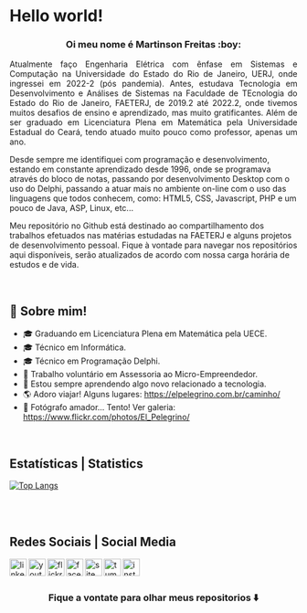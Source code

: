 <p align="center">

<h1>Hello world!</h1>

<h3 align="center"> Oi meu nome é Martinson Freitas :boy:</h3>

</p>

<p align="justify">Atualmente faço Engenharia Elétrica com ênfase em Sistemas e Computação na Universidade do Estado do Rio de Janeiro, UERJ, onde ingressei em 2022-2 (pós pandemia). Antes, estudava Tecnologia em Desenvolvimento e Análises de Sistemas na Faculdade de TEcnologia do Estado do Rio de Janeiro, FAETERJ, de 2019.2 até 2022.2, onde tivemos muitos desafios de ensino e aprendizado, mas muito gratificantes. Além de ser graduado em Licenciatura Plena em Matemática pela Universidade Estadual do Ceará, tendo atuado muito pouco como professor, apenas um ano.

Desde sempre me identifiquei com programação e desenvolvimento, estando em constante aprendizado desde 1996, onde se programava através do bloco de notas, passando por desenvolvimento Desktop com o uso do Delphi, passando a atuar mais no ambiente on-line com o uso das linguagens que todos conhecem, como: HTML5, CSS, Javascript, PHP e um pouco de Java, ASP, Linux, etc...

Meu repositório no Github está destinado ao compartilhamento dos trabalhos efetuados nas matérias estudadas na FAETERJ e alguns projetos de desenvolvimento pessoal. Fique à vontade para navegar nos repositórios aqui disponíveis, serão atualizados de acordo com nossa carga horária de estudos e de vida.</p>
<br>


## 💬 Sobre mim!

- 🎓 Graduando em Licenciatura Plena em Matemática pela UECE.
- 🎓 Técnico em Informática.
- 🎓 Técnico em Programação Delphi.
- 💼 Trabalho voluntário em Assessoria ao Micro-Empreendedor.
- 🚀 Estou sempre aprendendo algo novo relacionado a tecnologia.
- 🌎 Adoro viajar! Alguns lugares: https://elpelegrino.com.br/caminho/
- 📸 Fotógrafo amador... Tento! Ver galeria: https://www.flickr.com/photos/El_Pelegrino/

<br>


## Estatísticas | Statistics

[![Top Langs](https://github-readme-stats.vercel.app/api/top-langs/?username=MartinsonFreitas&langs_count=30)](https://github.com/MartinsonFreitas/github-readme-stats)

<br>
<br>

## Redes Sociais | Social Media

[<img align="left" alt="linkedin" width="30px" src="https://elpelegrino.com.br/icons/social-midias/linkedin.png">][linkedin]

[<img align="left" alt="youtube" width="30px" src="https://elpelegrino.com.br/icons/social-midias/youtube.png">][youtube]

[<img align="left" alt="flickr" width="30px" src="https://elpelegrino.com.br/icons/social-midias/flickr.png">][flickr]

[<img align="left" alt="facebook" width="30px" src="https://elpelegrino.com.br/icons/social-midias/facebook.png">][facebook]

[<img align="left" alt="site" width="30px" src="https://elpelegrino.com.br/icons/social-midias/www.png">][site]

[<img align="left" alt="tumblr" width="30px" src="https://elpelegrino.com.br/icons/social-midias/tumblr.png">][tumblr]

[<img align="left" alt="instagram" width="30px" src="https://elpelegrino.com.br/icons/social-midias/instagram.png">][instagram]

<!-- Sites -->

[linkedin]: https://www.linkedin.com/in/martinson-freitas/
[youtube]: https://www.youtube.com/user/ElPelegrinoComBr/
[flickr]: https://www.flickr.com/photos/El_Pelegrino/
[facebook]: https://www.facebook.com/ElPelegrino.br/
[site]: https://elpelegrino.com.br/
[tumblr]: https://elpelegrino.tumblr.com/
[instagram]: https://www.instagram.com/elpelegrino/

<br>
<br>

### <div align="center"> Fique a vontate para olhar meus repositorios ⬇️ </div>

<!--
**MartinsonFreitas/MartinsonFreitas** is a ✨ _special_ ✨ repository because its `README.md` (this file) appears on your GitHub profile.

Here are some ideas to get you started:

- 🔭 I’m currently working on ...
- 🌱 I’m currently learning ...
- 👯 I’m looking to collaborate on ...
- 🤔 I’m looking for help with ...
- 💬 Ask me about ...
- 📫 How to reach me: ...
- 😄 Pronouns: ...
- ⚡ Fun fact: ...
-->
